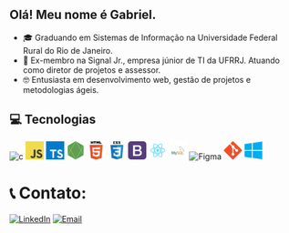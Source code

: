 ## Olá! Meu nome é Gabriel. 

- 🎓 Graduando em Sistemas de Informação na Universidade Federal Rural do Rio de Janeiro.
- 💜 Ex-membro na Signal Jr., empresa júnior de TI da UFRRJ. Atuando como diretor de projetos e assessor.
- 🤓 Entusiasta em desenvolvimento web, gestão de projetos e metodologias ágeis.

## 💻 Tecnologias

<img height="32" src="https://cdn.iconscout.com/icon/free/png-512/c-programming-569564.png" alt="c"/> <img height="32" src="https://raw.githubusercontent.com/github/explore/80688e429a7d4ef2fca1e82350fe8e3517d3494d/topics/javascript/javascript.png" alt="Javascript"/> <img height="32" src="https://raw.githubusercontent.com/github/explore/80688e429a7d4ef2fca1e82350fe8e3517d3494d/topics/typescript/typescript.png" alt="Typescript"/> <img height="32" src="https://github.com/devicons/devicon/blob/master/icons/nodejs/nodejs-plain.svg" alt="Nodejs"/> <img height="32" src="https://raw.githubusercontent.com/github/explore/80688e429a7d4ef2fca1e82350fe8e3517d3494d/topics/html/html.png" alt="HTML5"/> <img height="32" src="https://raw.githubusercontent.com/github/explore/80688e429a7d4ef2fca1e82350fe8e3517d3494d/topics/css/css.png" alt="CSS"/> <img height="32" src="https://raw.githubusercontent.com/github/explore/80688e429a7d4ef2fca1e82350fe8e3517d3494d/topics/bootstrap/bootstrap.png" alt="Bootstrap"/> <img height="32" src="https://raw.githubusercontent.com/github/explore/80688e429a7d4ef2fca1e82350fe8e3517d3494d/topics/react/react.png" alt="React"/> <img height="32" src="https://raw.githubusercontent.com/github/explore/80688e429a7d4ef2fca1e82350fe8e3517d3494d/topics/mysql/mysql.png" alt="MySQL"/> <img height="32" src="https://camo.githubusercontent.com/a84afc8a2f5db03db16084c9250b8b40b6a31ee604baf485324c337dd60b31a3/68747470733a2f2f63646e2d69636f6e732d706e672e666c617469636f6e2e636f6d2f3531322f353936382f353936383730352e706e67" alt="Figma"/> <img height="32" src="https://github.com/devicons/devicon/blob/master/icons/git/git-plain.svg" alt="Git"/> <img height="32" src="https://github.com/devicons/devicon/blob/master/icons/windows8/windows8-original.svg" alt="Windows"/>

# 📞 Contato:

<a href="https://www.linkedin.com/in/gabriel-bezerra-41a336233/"><img src="https://img.shields.io/static/v1?style=for-the-badge&message=LinkedIn&color=0A66C2&logo=LinkedIn&logoColor=FFFFFF&label=" alt="LinkedIn" /></a>
<a href="mailto:gabrielpbezerra8@gmail.com"><img alt="Email" src="https://img.shields.io/static/v1?style=for-the-badge&message=Gmail&color=EA4335&logo=Gmail&logoColor=FFFFFF&label=" /></a>

